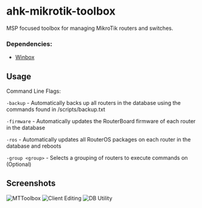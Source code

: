 # ahk-mikrotik-toolbox
MSP focused toolbox for managing MikroTik routers and switches.

### Dependencies: ###
- [Winbox](https://mikrotik.com/download)

## Usage ##
Command Line Flags:

`-backup` - Automatically backs up all routers in the database using the commands found in /scripts/backup.txt

`-firmware` - Automatically updates the RouterBoard firmware of each router in the database

`-ros` - Automatically updates all RouterOS packages on each router in the database and reboots

`-group <group>` - Selects a grouping of routers to execute commands on (Optional)

## Screenshots ##
![MTToolbox](https://i.imgur.com/8fuSMfj.png)
![Client Editing](https://i.imgur.com/w7hPvHd.png)
![DB Utility](https://i.imgur.com/4iJ2upu.png)
